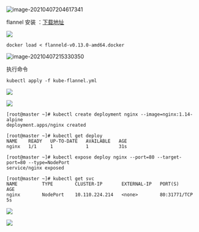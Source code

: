 ![image-20210407204617341](https://gitee.com/cbuc/picture/raw/master/typora/20210407204625.png)





flannel 安装  ：[下载地址](https://github.com/flannel-io/flannel/releases/)

![](https://gitee.com/cbuc/picture/raw/master/typora/20210407215040.png)

```shell
docker load < flanneld-v0.13.0-amd64.docker
```

![image-20210407215330350](https://gitee.com/cbuc/picture/raw/master/typora/20210407215330.png)



执行命令

```shell
kubectl apply -f kube-flannel.yml
```

![](https://gitee.com/cbuc/picture/raw/master/typora/20210407215823.png)

![](https://gitee.com/cbuc/picture/raw/master/typora/20210407215910.png)





```shell
[root@master ~]# kubectl create deployment nginx --image=nginx:1.14-alpine
deployment.apps/nginx created
```

```shell
[root@master ~]# kubectl get deploy
NAME    READY   UP-TO-DATE   AVAILABLE   AGE
nginx   1/1     1            1           31s
```

```shell
[root@master ~]# kubectl expose deploy nginx --port=80 --target-port=80 --type=NodePort
service/nginx exposed
```

```shell
[root@master ~]# kubectl get svc 
NAME         TYPE        CLUSTER-IP       EXTERNAL-IP   PORT(S)        AGE
nginx        NodePort    10.110.224.214   <none>        80:31771/TCP   5s
```

![](https://gitee.com/cbuc/picture/raw/master/typora/20210407220615.png)

![](https://gitee.com/cbuc/picture/raw/master/typora/20210407220656.png)